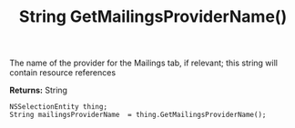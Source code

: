 ﻿---
uid: crmscript_ref_NSSelectionEntity_GetMailingsProviderName
title: String GetMailingsProviderName()
intellisense: NSSelectionEntity.GetMailingsProviderName
keywords: NSSelectionEntity, GetMailingsProviderName
so.topic: reference
---

The name of the provider for the Mailings tab, if relevant; this string will contain resource references

**Returns:** String


```crmscript
NSSelectionEntity thing;
String mailingsProviderName  = thing.GetMailingsProviderName();
```


